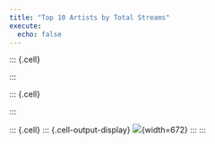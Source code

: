 ```yaml
---
title: "Top 10 Artists by Total Streams"
execute: 
  echo: false
---
```


::: {.cell}

:::

::: {.cell}

:::

::: {.cell}
::: {.cell-output-display}
![](index_files/figure-html/unnamed-chunk-3-1.png){width=672}
:::
:::

